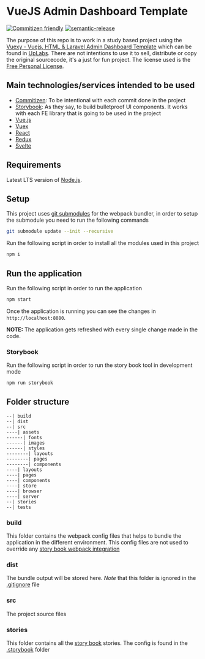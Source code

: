 # VueJS Admin Dashboard Template

[![Commitizen friendly](https://img.shields.io/badge/commitizen-friendly-brightgreen.svg)](http://commitizen.github.io/cz-cli/)
[![semantic-release](https://img.shields.io/badge/%20%20%F0%9F%93%A6%F0%9F%9A%80-semantic--release-e10079.svg)](https://github.com/semantic-release/semantic-release)

The purpose of this repo is to work in a study based project using the [Vuexy - Vuejs, HTML & Laravel Admin Dashboard Template](https://www.uplabs.com/posts/vuesax-admin-dashboard-template-ecommerce-grid-page) which can be found in [UpLabs](https://www.uplabs.com/). There are not intentions to use it to sell, distribute or copy the original sourcecode, it's a just for fun project. The license used is the [Free Personal License](https://www.uplabs.com/premium/license).

## Main technologies/services intended to be used
* [Commitizen](https://github.com/commitizen): To be intentional with each commit done in the project
* [Storybook](https://storybook.js.org/): As they say, to build bulletproof UI components. It works with each FE library that is going to be used in the project
* [Vue.js](https://vuejs.org/)
* [Vuex](https://vuex.vuejs.org/)
* [React](https://reactjs.org/)
* [Redux](https://redux.js.org/)
* [Svelte](https://svelte.dev/)

## Requirements
Latest LTS version of [Node.js](https://nodejs.org/en/).

## Setup
This project uses [git submodules](https://git-scm.com/book/en/v2/Git-Tools-Submodules) for the webpack bundler, in order to setup the submodule you need to run the following commands

```sh
git submodule update --init --recursive
```
Run the following script in order to install all the modules used in this project

```sh
npm i
```

## Run the application

Run the following script in order to run the application
```sh
npm start
```

Once the application is running you can see the changes in `http://localhost:8080`.

**NOTE:** The application gets refreshed with every single change made in the code.

### Storybook

Run the following script in order to run the story book tool in development mode

```sh
npm run storybook
```

## Folder structure

```
--| build
--| dist
--| src
----| assets
------| fonts
------| images
------| styles
--------| layouts
--------| pages
--------| components
----| layouts
----| pages
----| components
----| store
----| browser
----| server
--| stories
--| tests
```

### build

This folder contains the webpack config files that helps to bundle the application in the different environment. This config files are not used to override any [story book webpack integration](https://storybook.js.org/docs/react/configure/webpack)

### dist

The bundle output will be stored here. _Note_ that this folder is ignored in the [.gitignore](.gitignore) file

### src

The project source files

### stories

This folder contains all the [story book](https://storybook.js.org/) stories. The config is found in the [.storybook](.storybook/main.js) folder
